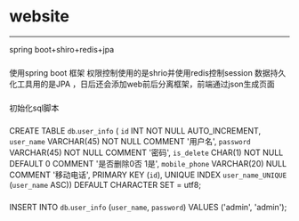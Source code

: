 # website
-----------------------------------
spring boot+shiro+redis+jpa
###
使用spring boot 框架 权限控制使用的是shrio并使用redis控制session 数据持久化工具用的是JPA ，日后还会添加web前后分离框架，前端通过json生成页面


###
初始化sql脚本
###
CREATE TABLE `db`.`user_info` (
  `id` INT NOT NULL AUTO_INCREMENT,
  `user_name` VARCHAR(45) NOT NULL COMMENT '用户名',
  `password` VARCHAR(45) NOT NULL COMMENT '密码',
  `is_delete` CHAR(1) NOT NULL DEFAULT 0 COMMENT '是否删除0否 1是',
  `mobile_phone` VARCHAR(20) NULL COMMENT '移动电话',
  PRIMARY KEY (`id`),
  UNIQUE INDEX `user_name_UNIQUE` (`user_name` ASC))
DEFAULT CHARACTER SET = utf8;

###
INSERT INTO `db`.`user_info` (`user_name`, `password`) VALUES ('admin', 'admin');
